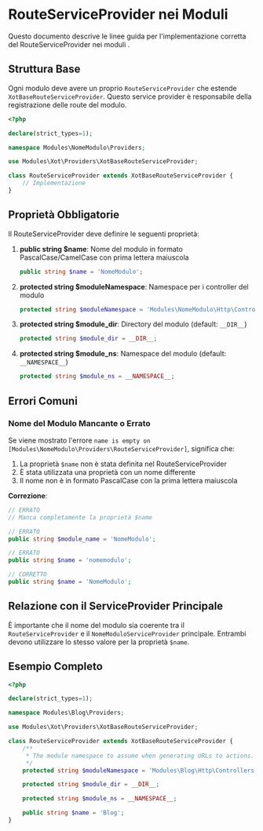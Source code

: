 # RouteServiceProvider nei Moduli <nome progetto>

Questo documento descrive le linee guida per l'implementazione corretta del RouteServiceProvider nei moduli <nome progetto>.

## Struttura Base

Ogni modulo deve avere un proprio `RouteServiceProvider` che estende `XotBaseRouteServiceProvider`. Questo service provider è responsabile della registrazione delle route del modulo.

```php
<?php

declare(strict_types=1);

namespace Modules\NomeModulo\Providers;

use Modules\Xot\Providers\XotBaseRouteServiceProvider;

class RouteServiceProvider extends XotBaseRouteServiceProvider {
    // Implementazione
}
```

## Proprietà Obbligatorie

Il RouteServiceProvider deve definire le seguenti proprietà:

1. **public string $name**: Nome del modulo in formato PascalCase/CamelCase con prima lettera maiuscola
   ```php
   public string $name = 'NomeModulo';
   ```

2. **protected string $moduleNamespace**: Namespace per i controller del modulo
   ```php
   protected string $moduleNamespace = 'Modules\NomeModulo\Http\Controllers';
   ```

3. **protected string $module_dir**: Directory del modulo (default: `__DIR__`)
   ```php
   protected string $module_dir = __DIR__;
   ```

4. **protected string $module_ns**: Namespace del modulo (default: `__NAMESPACE__`)
   ```php
   protected string $module_ns = __NAMESPACE__;
   ```

## Errori Comuni

### Nome del Modulo Mancante o Errato

Se viene mostrato l'errore `name is empty on [Modules\NomeModulo\Providers\RouteServiceProvider]`, significa che:

1. La proprietà `$name` non è stata definita nel RouteServiceProvider
2. È stata utilizzata una proprietà con un nome differente
3. Il nome non è in formato PascalCase con la prima lettera maiuscola

**Correzione**:
```php
// ERRATO
// Manca completamente la proprietà $name

// ERRATO
public string $module_name = 'NomeModulo';

// ERRATO
public string $name = 'nomemodulo';

// CORRETTO
public string $name = 'NomeModulo';
```

## Relazione con il ServiceProvider Principale

È importante che il nome del modulo sia coerente tra il `RouteServiceProvider` e il `NomeModuloServiceProvider` principale. Entrambi devono utilizzare lo stesso valore per la proprietà `$name`.

## Esempio Completo

```php
<?php

declare(strict_types=1);

namespace Modules\Blog\Providers;

use Modules\Xot\Providers\XotBaseRouteServiceProvider;

class RouteServiceProvider extends XotBaseRouteServiceProvider {
    /**
     * The module namespace to assume when generating URLs to actions.
     */
    protected string $moduleNamespace = 'Modules\Blog\Http\Controllers';

    protected string $module_dir = __DIR__;

    protected string $module_ns = __NAMESPACE__;

    public string $name = 'Blog';
}
```
